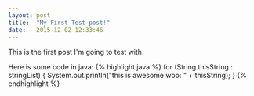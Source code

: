 ```yaml
---
layout: post
title:  "My First Test post!"
date:   2015-12-02 12:33:46
---
```

This is the first post I'm going to test with.

Here is some code in java:
{% highlight java %}
for (String thisString : stringList) {
    System.out.println("this is awesome woo: " + thisString);
}
{% endhighlight %}